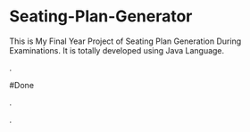 # Seating-Plan-Generator

This is My Final Year Project of Seating Plan Generation During Examinations. It is totally developed using Java Language.

















































































.





















































#Done










































































































.




































































































































































































































































































































































































































































































.






































